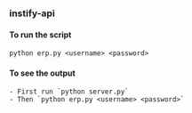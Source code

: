 ### instify-api


#### To run the script
`python erp.py <username> <password>`

#### To see the output 

    - First run `python server.py`
    - Then `python erp.py <username> <password>`

